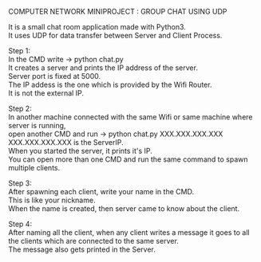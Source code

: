 COMPUTER NETWORK MINIPROJECT :   GROUP CHAT USING UDP
    
It is a small chat room application made with Python3.  
It uses UDP for data transfer between Server and Client Process.  
  
  
  
Step 1:  
In the CMD write -> python chat.py  
It creates a server and prints the IP address of the server.  
Server port is fixed at 5000.  
The IP addess is the one which is provided by the Wifi Router.  
It is not the external IP.  


Step 2:  
In another machine connected with the same Wifi or same machine where server is running,  
open another CMD and run -> python chat.py XXX.XXX.XXX.XXX  
XXX.XXX.XXX.XXX is the ServerIP.  
When you started the server, it prints it's IP.  
You can open more than one CMD and run the same command to spawn multiple clients.  
  
  
  
Step 3:  
After spawning each client, write your name in the CMD.  
This is like your nickname.  
When the name is created, then server came to know about the client.  
  
  
  
Step 4:  
After naming all the client, when any client writes a message it goes to all the clients which are connected to the same server.  
The message also gets printed in the Server.  
